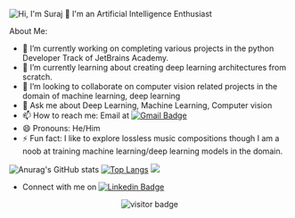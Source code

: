 ![Hi, I'm Suraj 👋 I'm an Artificial Intelligence Enthusiast](https://github.com/Suraj520/Suraj520/Welcome.gif)
<!--
**Suraj520/Suraj520** is a ✨ _special_ ✨ repository because its `README.md` (this file) appears on your GitHub profile.
-->
<!--- 🤔 I’m looking for help with -->
About Me:

- 🔭 I’m currently working on completing various projects in the python Developer Track of JetBrains Academy.
- 🌱 I’m currently learning about creating deep learning architectures from scratch.
- 👯 I’m looking to collaborate on computer vision related projects in the domain of  machine learning, deep learning
- 💬 Ask me about Deep Learning, Machine Learning, Computer vision
- 📫 How to reach me: Email at [![Gmail Badge](https://img.shields.io/badge/-hrishabhsuraj52@gmail.com-c14438?style=flat-square&logo=Gmail&logoColor=white&link=mailto:hrishabhsuraj52@gmail.com)](mailto:hrishabhsuraj52@gmail.com)
- 😄 Pronouns: He/Him
- ⚡ Fun fact: I like to explore lossless music compositions though I am a noob at training machine learning/deep learning models in the domain.

![Anurag's GitHub stats](https://github-readme-stats.vercel.app/api?username=Suraj520&count_private=true)
[![Top Langs](https://github-readme-stats.vercel.app/api/top-langs/?username=anuraghazra&layout=compact)](https://github.com/anuraghazra/github-readme-stats)
![](https://gitwar.herokuapp.com/badge?username=Suraj520&style=flat-square&color=red)
* Connect with me on [![Linkedin Badge](https://img.shields.io/badge/-Suraj-blue?style=flat-square&logo=Linkedin&logoColor=white&link=https://www.linkedin.com/in/suraj52/)](https://www.linkedin.com/in/suraj52/)
<p  align="center">
  <img src="https://visitor-badge.glitch.me/badge?page_id=matyo91.matyo91" alt="visitor badge"/>
</p>
